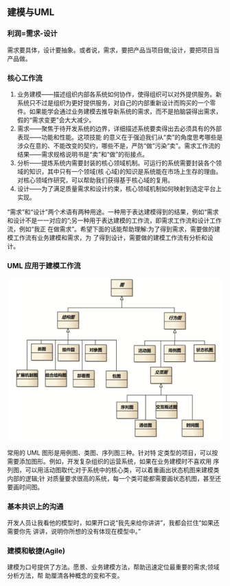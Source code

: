 ## 建模与UML

### 利润=需求-设计

需求要具体，设计要抽象。或者说，需求，要把产品当项目做;设计，要把项目当产品做。

### 核心工作流

1. 业务建模――描述组织内部各系统如何协作，使得组织可以对外提供服务。新系统只不过是组织为更好提供服务，对自己的内部重新设计而购买的一个零件。如果能学会通过业务建模去推导新系统的需求，而不是拍脑袋得出需求，假的“需求变更”会大大减少。
2. 需求――聚焦于待开发系统的边界，详细描述系统要卖得出去必须具有的外部表现――功能和性能。这项技能 的意义在于强迫我们从“卖”的角度思考哪些是涉众在意的、不能改变的契约，哪些不是，严防“做”污染“卖”。需求工作流的结果――需求规格说明书是“卖”和“做”的衔接点。
3. 分析――提炼系统内需要封装的核心领域机制。可运行的系统需要封装各个领域的知识，其中只有一个领域(核 心域)的知识是系统能在市场上生存的理由。对核心领域作研究，可以帮助我们获得基于核心域的复用。
4. 设计——为了满足质量需求和设计约束，核心领域机制如何映射到选定平台上实现。

“需求”和“设计”两个术语有两种用途。一种用于表达建模得到的结果，例如“需求 和设计不是一一对应的”;另一种用于表达建模的工作流，即需求工作流和设计工作流，例如“我正 在做需求”。希望下面的话能帮助理解:为了得到需求，需要做的建模工作流有业务建模和需求，为
了得到设计，需要做的建模工作流有分析和设计。

### UML 应用于建模工作流

![](./UML/UMLimage.png)

常用的 UML 图形是用例图、类图、序列图三种。针对特 定类型的项目，可以按需要添加图形。例如，开发复杂组织的运营系统，如果在业务建模时不喜欢用 序列图，可以用活动图取代;对于系统中的核心类，可以着重画出状态机图来建模类内部的逻辑;针 对质量要求很高的系统，每一个类可能都需要画状态机图，甚至还要画时间图。

### 基本共识上的沟通

开发人员让我看他的模型时，如果开口说“我先来给你讲讲”，我都会拦住“如果还需要你先 讲讲，说明你所想的没有体现在模型中。”

### 建模和敏捷(Agile)

建模为口号提供了方法。愿景、业务建模方法，帮助迅速定位最重要的需求;领域分析方法，帮 助厘清各种概念的变和不变。























